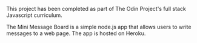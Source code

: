 This project has been completed as part of The Odin Project's full stack Javascript curriculum.

The Mini Message Board is a simple node.js app that allows users to write messages to a web page. The app is hosted on Heroku.
